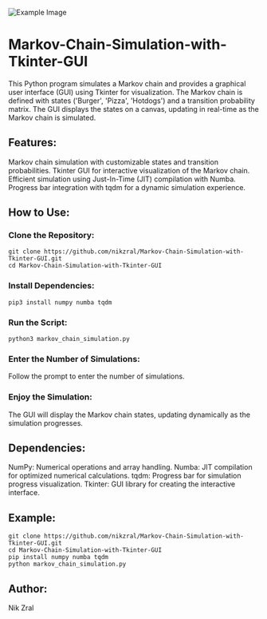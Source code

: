 ![Example Image](URL)
# Markov-Chain-Simulation-with-Tkinter-GUI
This Python program simulates a Markov chain and provides a graphical user interface (GUI) using Tkinter for visualization. The Markov chain is defined with states ('Burger', 'Pizza', 'Hotdogs') and a transition probability matrix. The GUI displays the states on a canvas, updating in real-time as the Markov chain is simulated.

## Features:
Markov chain simulation with customizable states and transition probabilities.
Tkinter GUI for interactive visualization of the Markov chain.
Efficient simulation using Just-In-Time (JIT) compilation with Numba.
Progress bar integration with tqdm for a dynamic simulation experience.

## How to Use:
### Clone the Repository:

```
git clone https://github.com/nikzral/Markov-Chain-Simulation-with-Tkinter-GUI.git
cd Markov-Chain-Simulation-with-Tkinter-GUI
```

### Install Dependencies:

```
pip3 install numpy numba tqdm
```

### Run the Script:

```
python3 markov_chain_simulation.py
```

### Enter the Number of Simulations:
Follow the prompt to enter the number of simulations.

### Enjoy the Simulation:
The GUI will display the Markov chain states, updating dynamically as the simulation progresses.

## Dependencies:
NumPy: Numerical operations and array handling.
Numba: JIT compilation for optimized numerical calculations.
tqdm: Progress bar for simulation progress visualization.
Tkinter: GUI library for creating the interactive interface.

## Example:
```
git clone https://github.com/nikzral/Markov-Chain-Simulation-with-Tkinter-GUI.git
cd Markov-Chain-Simulation-with-Tkinter-GUI
pip install numpy numba tqdm
python markov_chain_simulation.py
```

## Author:
Nik Zral
